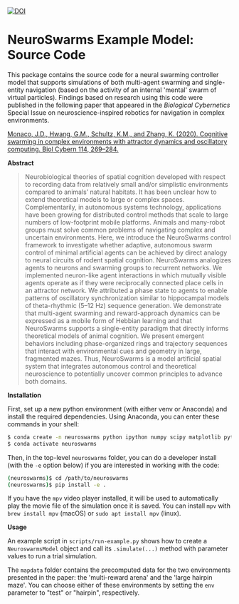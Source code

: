 [![DOI](https://zenodo.org/badge/DOI/10.5281/zenodo.4280826.svg)](https://doi.org/10.5281/zenodo.4280826)

# NeuroSwarms Example Model: Source Code

This package contains the source code for a neural swarming controller model
that supports simulations of both multi-agent swarming and single-entity
navigation (based on the activity of an internal 'mental' swarm of virtual
particles). Findings based on research using this code were published in the
following paper that appeared in the *Biological Cybernetics* Special Issue
on neuroscience-inspired robotics for navigation in complex environments.

[Monaco, J.D., Hwang, G.M., Schultz, K.M., and Zhang, K. (2020). Cognitive
swarming in complex environments with attractor dynamics and oscillatory
computing. Biol Cybern 114, 269–284.](https://doi.org/10.1007/s00422-020-00823-z)

**Abstract**

> Neurobiological theories of spatial cognition developed with respect to
> recording data from relatively small and/or simplistic environments compared
> to animals’ natural habitats. It has been unclear how to extend theoretical
> models to large or complex spaces. Complementarily, in autonomous systems
> technology, applications have been growing for distributed control methods
> that scale to large numbers of low-footprint mobile platforms. Animals and
> many-robot groups must solve common problems of navigating complex and
> uncertain environments. Here, we introduce the NeuroSwarms control framework
> to investigate whether adaptive, autonomous swarm control of minimal
> artificial agents can be achieved by direct analogy to neural circuits of
> rodent spatial cognition. NeuroSwarms analogizes agents to neurons and
> swarming groups to recurrent networks. We implemented neuron-like agent
> interactions in which mutually visible agents operate as if they were
> reciprocally connected place cells in an attractor network. We attributed a
> phase state to agents to enable patterns of oscillatory synchronization
> similar to hippocampal models of theta-rhythmic (5–12 Hz) sequence
> generation. We demonstrate that multi-agent swarming and reward-approach
> dynamics can be expressed as a mobile form of Hebbian learning and that
> NeuroSwarms supports a single-entity paradigm that directly informs
> theoretical models of animal cognition. We present emergent behaviors
> including phase-organized rings and trajectory sequences that interact with
> environmental cues and geometry in large, fragmented mazes. Thus, NeuroSwarms
> is a model artificial spatial system that integrates autonomous control and
> theoretical neuroscience to potentially uncover common principles to advance
> both domains.

**Installation**

First, set up a new python environment (with either venv or Anaconda) and
install the required dependencies. Using Anaconda, you can enter these commands
in your shell:

```bash
$ conda create -n neuroswarms python ipython numpy scipy matplotlib pytables pillow
$ conda activate neuroswarms
```

Then, in the top-level `neuroswarms` folder, you can do a developer install
(with the `-e` option below) if you are interested in working with the code:

```bash
(neuroswarms)$ cd /path/to/neuroswarms
(neuroswarms)$ pip install -e .
```

If you have the `mpv` video player installed, it will be used to automatically
play the movie file of the simulation once it is saved. You can install `mpv`
with `brew install mpv` (macOS) or `sudo apt install mpv` (linux).

**Usage**

An example script in `scripts/run-example.py` shows how to create a
`NeuroswarmsModel` object and call its `.simulate(...)` method with parameter
values to run a trial simulation.

The `mapdata` folder contains the precomputed data for the two environments
presented in the paper: the 'multi-reward arena' and the 'large hairpin maze'.
You can choose either of these environments by setting the `env` parameter to
"test" or "hairpin", respectively.
